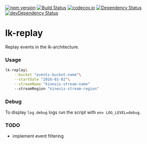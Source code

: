 [![npm version](https://badge.fury.io/js/lk-replay.svg)](https://badge.fury.io/js/lk-replay)
[![Build Status](https://travis-ci.org/lk-architecture/lk-replay.svg?branch=master)](https://travis-ci.org/lk-architecture/lk-replay)
[![codecov.io](https://codecov.io/github/lk-architecture/lk-replay/coverage.svg?branch=master)](https://codecov.io/github/lk-architecture/lk-replay?branch=master)
[![Dependency Status](https://david-dm.org/lk-architecture/lk-replay.svg)](https://david-dm.org/lk-architecture/lk-replay)
[![devDependency Status](https://david-dm.org/lk-architecture/lk-replay/dev-status.svg)](https://david-dm.org/lk-architecture/lk-replay#info=devDependencies)

# lk-replay

Replay events in the lk-architecture.

### Usage

```sh
lk-replay\
    --bucket "events-bucket-name"\
    --startDate "2016-01-02"\
    --streamName "kinesis-stream-name"
    --streamRegion "kinesis-stream-region"
```

### Debug

To display `log.debug` logs run the script with `env LOG_LEVEL=debug`.

### TODO

* implement event filtering
